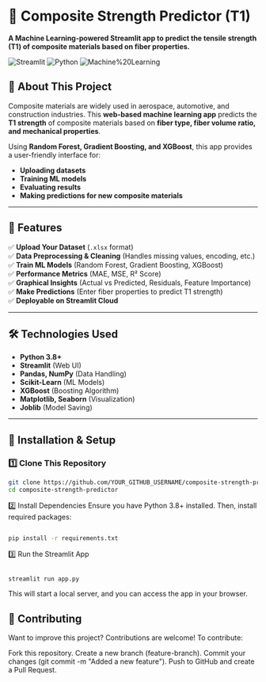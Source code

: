 # 🔬 Composite Strength Predictor (T1)  
**A Machine Learning-powered Streamlit app to predict the tensile strength (T1) of composite materials based on fiber properties.**  

![Streamlit](https://img.shields.io/badge/Streamlit-App-red) ![Python](https://img.shields.io/badge/Python-3.8-blue) ![Machine%20Learning](https://img.shields.io/badge/Machine%20Learning-Sklearn-orange)

## 🚀 **About This Project**
Composite materials are widely used in aerospace, automotive, and construction industries. This **web-based machine learning app** predicts the **T1 strength** of composite materials based on **fiber type, fiber volume ratio, and mechanical properties**.

Using **Random Forest, Gradient Boosting, and XGBoost**, this app provides a user-friendly interface for:
- **Uploading datasets**
- **Training ML models**
- **Evaluating results**
- **Making predictions for new composite materials**

---

## 📌 **Features**
✅ **Upload Your Dataset** (`.xlsx` format)  
✅ **Data Preprocessing & Cleaning** (Handles missing values, encoding, etc.)  
✅ **Train ML Models** (Random Forest, Gradient Boosting, XGBoost)  
✅ **Performance Metrics** (MAE, MSE, R² Score)  
✅ **Graphical Insights** (Actual vs Predicted, Residuals, Feature Importance)  
✅ **Make Predictions** (Enter fiber properties to predict T1 strength)  
✅ **Deployable on Streamlit Cloud**  

---

## 🛠 **Technologies Used**
- **Python 3.8+**
- **Streamlit** (Web UI)
- **Pandas, NumPy** (Data Handling)
- **Scikit-Learn** (ML Models)
- **XGBoost** (Boosting Algorithm)
- **Matplotlib, Seaborn** (Visualization)
- **Joblib** (Model Saving)

---

## 🔧 **Installation & Setup**
### **1️⃣ Clone This Repository**
```bash
git clone https://github.com/YOUR_GITHUB_USERNAME/composite-strength-predictor.git
cd composite-strength-predictor
```
2️⃣ Install Dependencies
Ensure you have Python 3.8+ installed. Then, install required packages:

```bash

pip install -r requirements.txt
```
3️⃣ Run the Streamlit App
```bash
 
streamlit run app.py
```
This will start a local server, and you can access the app in your browser.



## 🤝 Contributing
Want to improve this project? Contributions are welcome!
To contribute:

Fork this repository.
Create a new branch (feature-branch).
Commit your changes (git commit -m "Added a new feature").
Push to GitHub and create a Pull Request.
